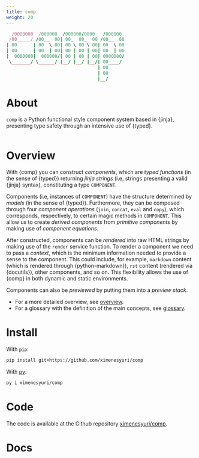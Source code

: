 ```yaml
---
title: comp
weight: 20
---
```


```ruby
  /0000000  /000000  /000000/0000   /000000 
 /00_____/ /00__  00| 00_  00_  00 /00__  00
| 00      | 00  \ 00| 00 \ 00 \ 00| 00  \ 00
| 00      | 00  | 00| 00 | 00 | 00| 00  | 00
|  0000000|  000000/| 00 | 00 | 00| 0000000/
 \_______/ \______/ |__/ |__/ |__/| 00____/ 
                                  | 00      
                                  | 00      
                                  |__/   
```

# About

`comp` is a Python functional style component system based in {jinja}, presenting type safety through an intensive use of {typed}.

```{toc}
```

# Overview

With {comp} you can construct _components_, which are _typed functions_ (in the sense of {typed}) returning _jinja strings_ (i.e, strings presenting a valid {jinja} syntax),  constituting a type `COMPONENT`. 

Components (i.e, instances of `COMPONENT`) have the structure determined by _models_ (in the sense of {typed}). Furthermore, they can be composed through four _component operations_ (`join`, `concat`, `eval` and `copy`), which corresponds, respectively, to certain magic methods in `COMPONENT`. This allow us to create _derived components_ from _primitive components_ by making use of _component equations_.

After constructed, components can be _rendered_ into raw HTML strings by making use of the `render` service function. To render a component we need to pass a _context_, which is the minimum information needed to provide a sense to the component. This could include, for example, `markdown` content (which is rendered through {python-markdown}), `rst` content (rendered via {docutils}), other components, and so on. This flexibility allows the use of {comp} in both dynamic and static environments.

Components can also be _previewed_ by putting them into a _preview stack_.

- For a more detailed overview, see [overview](./overview).
- For a glossary with the definition of the main concepts, see [glossary](./glossary).

# Install

With `pip`:
```bash
pip install git+https://github.com/ximenesyuri/comp
```

With [py](https://github.com/ximenesyuri/py):
```bash
py i ximenesyuri/comp
```

# Code

The code is available at the Github repository [ximenesyuri/comp](https://github.com/ximenesyuri/comp).

# Docs

```{toc-dir}
```
